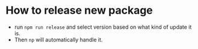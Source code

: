 # How to release new package

-   run `npm run release` and select version based on what kind of update it is.
-   Then `np` will automatically handle it.
